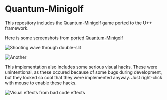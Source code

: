 # Quantum-Minigolf

This repository includes the Quantum-Minigolf game ported to the U++ framework.

Here is some screenshots from ported [Quantum-Minigolf](http://quantumminigolf.sourceforge.net/)

![Shooting wave through double-slit](https://github.com/sppp/PhotonCtrl/raw/master/docs/doubleslit1.jpg)

![Another](https://github.com/sppp/PhotonCtrl/raw/master/docs/babinet.jpg)

This implementation also includes some serious visual hacks. These were unintentional, as these occured because of some bugs during development, but they looked so cool that they were implemented anyway.
Just right-click with mouse to enable these hacks.

![Visual effects from bad code effects](https://github.com/sppp/PhotonCtrl/raw/master/docs/hacks.jpg)
